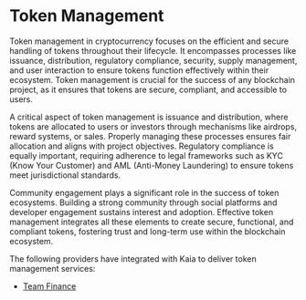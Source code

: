# Token Management

Token management in cryptocurrency focuses on the efficient and secure handling of tokens throughout their lifecycle. It encompasses processes like issuance, distribution, regulatory compliance, security, supply management, and user interaction to ensure tokens function effectively within their ecosystem. Token management is crucial for the success of any blockchain project, as it ensures that tokens are secure, compliant, and accessible to users.

A critical aspect of token management is issuance and distribution, where tokens are allocated to users or investors through mechanisms like airdrops, reward systems, or sales. Properly managing these processes ensures fair allocation and aligns with project objectives. Regulatory compliance is equally important, requiring adherence to legal frameworks such as KYC (Know Your Customer) and AML (Anti-Money Laundering) to ensure tokens meet jurisdictional standards.

Community engagement plays a significant role in the success of token ecosystems. Building a strong community through social platforms and developer engagement sustains interest and adoption. Effective token management integrates all these elements to create secure, functional, and compliant tokens, fostering trust and long-term use within the blockchain ecosystem.

The following providers have integrated with Kaia to deliver token management services:

- [Team Finance](https://www.team.finance)